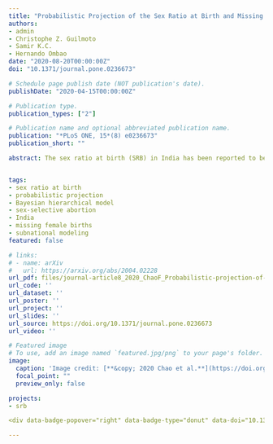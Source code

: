 ```yaml
---
title: "Probabilistic Projection of the Sex Ratio at Birth and Missing Female Births by State and Union Territory in India"
authors:
- admin
- Christophe Z. Guilmoto
- Samir K.C.
- Hernando Ombao
date: "2020-08-20T00:00:00Z"
doi: "10.1371/journal.pone.0236673"

# Schedule page publish date (NOT publication's date).
publishDate: "2020-04-15T00:00:00Z"

# Publication type.
publication_types: ["2"]

# Publication name and optional abbreviated publication name.
publication: "*PLoS ONE, 15*(8) e0236673"
publication_short: ""

abstract: The sex ratio at birth (SRB) in India has been reported to be imbalanced since the 1970s. Previous studies have shown there is a great variation in the SRB between geographic locations across India till 2016. Considering the enormous population and regional heterogeneity of India, producing probabilistic SRB projections at the state level is crucial for policy planning and population projection. In this paper, we implement a Bayesian hierarchical time series model to project the SRB across India by state. We generate SRB probabilistic projections from 2017 to 2030 for 29 States and Union Territories (UTs) in India, and present results for 21 States/UTs with data available from the Sample Registration System. Our analysis takes into account two state-specific factors that contribute to sex-selective abortion in India, resulting in sex imbalances at birth, i.e. the intensity of son preference and fertility squeeze. We project that the highest deficits in female births will occur in Uttar Pradesh, with a cumulative number of missing female births of 2.0 (95% credible interval [1.9; 2.2]) million from 2017 to 2030. The total female birth deficits during 2017–2030 for the whole of India is projected to be 6.8 [6.6; 7.0] million.


tags:
- sex ratio at birth
- probabilistic projection
- Bayesian hierarchical model
- sex-selective abortion
- India
- missing female births
- subnational modeling
featured: false

# links:
# - name: arXiv
#   url: https://arxiv.org/abs/2004.02228
url_pdf: files/journal-article8_2020_ChaoF_Probabilistic-projection-of-the-sex-ratio-at-birth-and-missing-female-births-by-State-and-Union-Territory-in-India.pdf
url_code: ''
url_dataset: ''
url_poster: ''
url_project: ''
url_slides: ''
url_source: https://doi.org/10.1371/journal.pone.0236673
url_video: ''

# Featured image
# To use, add an image named `featured.jpg/png` to your page's folder. 
image:
  caption: 'Image credit: [**&copy; 2020 Chao et al.**](https://doi.org/10.1371/journal.pone.0236673.g003)'
  focal_point: ""
  preview_only: false

projects:
- srb

<div data-badge-popover="right" data-badge-type="donut" data-doi="10.1371/journal.pone.0236673" data-hide-no-mentions="true" class="altmetric-embed"></div>

---
```


<div data-badge-popover="right" data-badge-type="donut" data-doi="10.1371/journal.pone.0236673" data-hide-no-mentions="true" class="altmetric-embed"></div>
